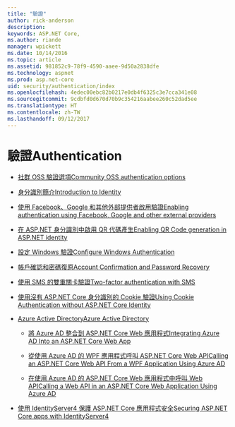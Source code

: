 ```yaml
---
title: "驗證"
author: rick-anderson
description: 
keywords: ASP.NET Core,
ms.author: riande
manager: wpickett
ms.date: 10/14/2016
ms.topic: article
ms.assetid: 981852c9-78f9-4590-aaee-9d50a2838dfe
ms.technology: aspnet
ms.prod: asp.net-core
uid: security/authentication/index
ms.openlocfilehash: 4edec00ebc82b0217e0db4f6325c3e7cca341e08
ms.sourcegitcommit: 9cdbfd0d670d70b9c354216aabee260c52dad5ee
ms.translationtype: HT
ms.contentlocale: zh-TW
ms.lasthandoff: 09/12/2017
---
```

# <a name="authentication"></a><span data-ttu-id="17e40-103">驗證</span><span class="sxs-lookup"><span data-stu-id="17e40-103">Authentication</span></span>

* [<span data-ttu-id="17e40-104">社群 OSS 驗證選項</span><span class="sxs-lookup"><span data-stu-id="17e40-104">Community OSS authentication options</span></span>](community.md)

* [<span data-ttu-id="17e40-105">身分識別簡介</span><span class="sxs-lookup"><span data-stu-id="17e40-105">Introduction to Identity</span></span>](identity.md)

* [<span data-ttu-id="17e40-106">使用 Facebook、Google 和其他外部提供者啟用驗證</span><span class="sxs-lookup"><span data-stu-id="17e40-106">Enabling authentication using Facebook, Google and other external providers</span></span>](social/index.md)

* [<span data-ttu-id="17e40-107">在 ASP.NET 身分識別中啟用 QR 代碼產生</span><span class="sxs-lookup"><span data-stu-id="17e40-107">Enabling QR Code generation in ASP.NET identity</span></span>](identity-enable-qrcodes.md)

* [<span data-ttu-id="17e40-108">設定 Windows 驗證</span><span class="sxs-lookup"><span data-stu-id="17e40-108">Configure Windows Authentication</span></span>](windowsauth.md)

* [<span data-ttu-id="17e40-109">帳戶確認和密碼復原</span><span class="sxs-lookup"><span data-stu-id="17e40-109">Account Confirmation and Password Recovery</span></span>](accconfirm.md)

* [<span data-ttu-id="17e40-110">使用 SMS 的雙重關卡驗證</span><span class="sxs-lookup"><span data-stu-id="17e40-110">Two-factor authentication with SMS</span></span>](2fa.md)

* [<span data-ttu-id="17e40-111">使用沒有 ASP.NET Core 身分識別的 Cookie 驗證</span><span class="sxs-lookup"><span data-stu-id="17e40-111">Using Cookie Authentication without ASP.NET Core Identity</span></span>](cookie.md)

* [<span data-ttu-id="17e40-112">Azure Active Directory</span><span class="sxs-lookup"><span data-stu-id="17e40-112">Azure Active Directory</span></span>](azure-active-directory/index.md)

  * [<span data-ttu-id="17e40-113">將 Azure AD 整合到 ASP.NET Core Web 應用程式</span><span class="sxs-lookup"><span data-stu-id="17e40-113">Integrating Azure AD Into an ASP.NET Core Web App</span></span>](https://azure.microsoft.com/documentation/samples/active-directory-dotnet-webapp-openidconnect-aspnetcore/)

  * [<span data-ttu-id="17e40-114">從使用 Azure AD 的 WPF 應用程式呼叫 ASP.NET Core Web API</span><span class="sxs-lookup"><span data-stu-id="17e40-114">Calling an ASP.NET Core Web API From a WPF Application Using Azure AD</span></span>](https://azure.microsoft.com/documentation/samples/active-directory-dotnet-native-aspnetcore/)

  * [<span data-ttu-id="17e40-115">在使用 Azure AD 的 ASP.NET Core Web 應用程式中呼叫 Web API</span><span class="sxs-lookup"><span data-stu-id="17e40-115">Calling a Web API in an ASP.NET Core Web Application Using Azure AD</span></span>](https://azure.microsoft.com/documentation/samples/active-directory-dotnet-webapp-webapi-openidconnect-aspnetcore/)

* [<span data-ttu-id="17e40-116">使用 IdentityServer4 保護 ASP.NET Core 應用程式安全</span><span class="sxs-lookup"><span data-stu-id="17e40-116">Securing ASP.NET Core apps with IdentityServer4</span></span>](https://identityserver4.readthedocs.io/release/)
